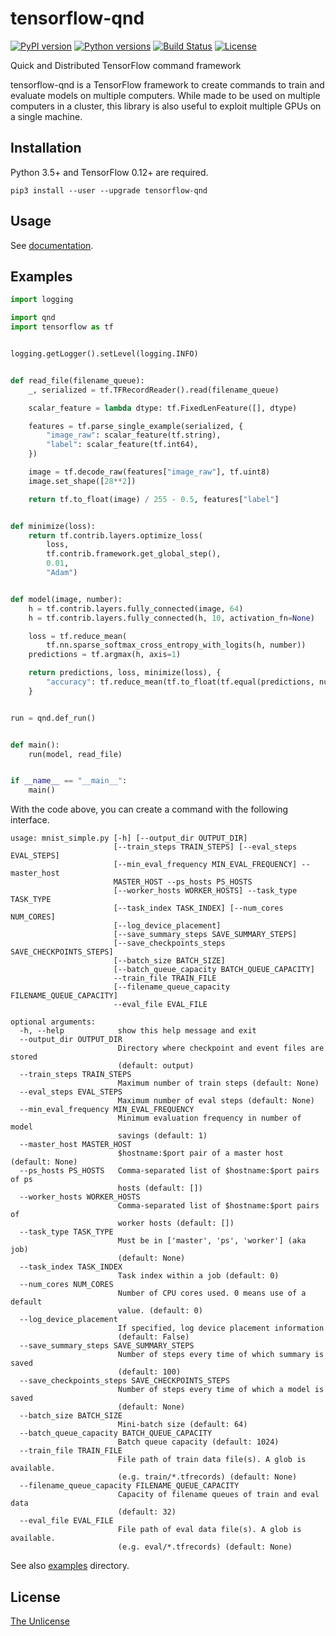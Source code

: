 # tensorflow-qnd

[![PyPI version](https://badge.fury.io/py/tensorflow-qnd.svg)](https://badge.fury.io/py/tensorflow-qnd)
[![Python versions](https://img.shields.io/pypi/pyversions/tensorflow-qnd.svg)]()
[![Build Status](https://travis-ci.org/raviqqe/tensorflow-qnd.svg?branch=master)](https://travis-ci.org/raviqqe/tensorflow-qnd)
[![License](https://img.shields.io/badge/license-unlicense-lightgray.svg)](https://unlicense.org)

Quick and Distributed TensorFlow command framework

tensorflow-qnd is a TensorFlow framework to create commands to train and
evaluate models on multiple computers.
While made to be used on multiple computers in a cluster, this library is also
useful to exploit multiple GPUs on a single machine.


## Installation

Python 3.5+ and TensorFlow 0.12+ are required.

```
pip3 install --user --upgrade tensorflow-qnd
```


## Usage

See [documentation](https://raviqqe.github.io/tensorflow-qnd/qnd).


## Examples

```python
import logging

import qnd
import tensorflow as tf


logging.getLogger().setLevel(logging.INFO)


def read_file(filename_queue):
    _, serialized = tf.TFRecordReader().read(filename_queue)

    scalar_feature = lambda dtype: tf.FixedLenFeature([], dtype)

    features = tf.parse_single_example(serialized, {
        "image_raw": scalar_feature(tf.string),
        "label": scalar_feature(tf.int64),
    })

    image = tf.decode_raw(features["image_raw"], tf.uint8)
    image.set_shape([28**2])

    return tf.to_float(image) / 255 - 0.5, features["label"]


def minimize(loss):
    return tf.contrib.layers.optimize_loss(
        loss,
        tf.contrib.framework.get_global_step(),
        0.01,
        "Adam")


def model(image, number):
    h = tf.contrib.layers.fully_connected(image, 64)
    h = tf.contrib.layers.fully_connected(h, 10, activation_fn=None)

    loss = tf.reduce_mean(
        tf.nn.sparse_softmax_cross_entropy_with_logits(h, number))
    predictions = tf.argmax(h, axis=1)

    return predictions, loss, minimize(loss), {
        "accuracy": tf.reduce_mean(tf.to_float(tf.equal(predictions, number)))
    }


run = qnd.def_run()


def main():
    run(model, read_file)


if __name__ == "__main__":
    main()
```

With the code above, you can create a command with the following interface.

```
usage: mnist_simple.py [-h] [--output_dir OUTPUT_DIR]
                       [--train_steps TRAIN_STEPS] [--eval_steps EVAL_STEPS]
                       [--min_eval_frequency MIN_EVAL_FREQUENCY] --master_host
                       MASTER_HOST --ps_hosts PS_HOSTS
                       [--worker_hosts WORKER_HOSTS] --task_type TASK_TYPE
                       [--task_index TASK_INDEX] [--num_cores NUM_CORES]
                       [--log_device_placement]
                       [--save_summary_steps SAVE_SUMMARY_STEPS]
                       [--save_checkpoints_steps SAVE_CHECKPOINTS_STEPS]
                       [--batch_size BATCH_SIZE]
                       [--batch_queue_capacity BATCH_QUEUE_CAPACITY]
                       --train_file TRAIN_FILE
                       [--filename_queue_capacity FILENAME_QUEUE_CAPACITY]
                       --eval_file EVAL_FILE

optional arguments:
  -h, --help            show this help message and exit
  --output_dir OUTPUT_DIR
                        Directory where checkpoint and event files are stored
                        (default: output)
  --train_steps TRAIN_STEPS
                        Maximum number of train steps (default: None)
  --eval_steps EVAL_STEPS
                        Maximum number of eval steps (default: None)
  --min_eval_frequency MIN_EVAL_FREQUENCY
                        Minimum evaluation frequency in number of model
                        savings (default: 1)
  --master_host MASTER_HOST
                        $hostname:$port pair of a master host (default: None)
  --ps_hosts PS_HOSTS   Comma-separated list of $hostname:$port pairs of ps
                        hosts (default: [])
  --worker_hosts WORKER_HOSTS
                        Comma-separated list of $hostname:$port pairs of
                        worker hosts (default: [])
  --task_type TASK_TYPE
                        Must be in ['master', 'ps', 'worker'] (aka job)
                        (default: None)
  --task_index TASK_INDEX
                        Task index within a job (default: 0)
  --num_cores NUM_CORES
                        Number of CPU cores used. 0 means use of a default
                        value. (default: 0)
  --log_device_placement
                        If specified, log device placement information
                        (default: False)
  --save_summary_steps SAVE_SUMMARY_STEPS
                        Number of steps every time of which summary is saved
                        (default: 100)
  --save_checkpoints_steps SAVE_CHECKPOINTS_STEPS
                        Number of steps every time of which a model is saved
                        (default: None)
  --batch_size BATCH_SIZE
                        Mini-batch size (default: 64)
  --batch_queue_capacity BATCH_QUEUE_CAPACITY
                        Batch queue capacity (default: 1024)
  --train_file TRAIN_FILE
                        File path of train data file(s). A glob is available.
                        (e.g. train/*.tfrecords) (default: None)
  --filename_queue_capacity FILENAME_QUEUE_CAPACITY
                        Capacity of filename queues of train and eval data
                        (default: 32)
  --eval_file EVAL_FILE
                        File path of eval data file(s). A glob is available.
                        (e.g. eval/*.tfrecords) (default: None)
```

See also [examples](examples) directory.


## License

[The Unlicense](https://unlicense.org)
